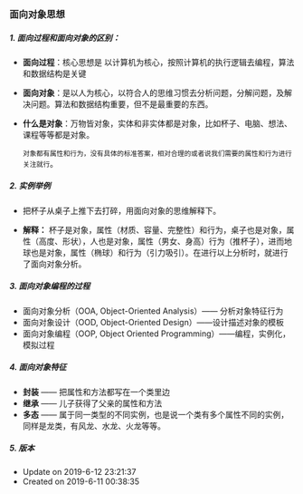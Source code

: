 ### 面向对象思想

#####  1. 面向过程和面向对象的区别：

* **面向过程**：核心思想是 以计算机为核心，按照计算机的执行逻辑去编程，算法和数据结构是关键

* **面向对象**：是以人为核心，以符合人的思维习惯去分析问题，分解问题，及解决问题。算法和数据结构重要，但不是最重要的东西。

* **什么是对象**：万物皆对象，实体和非实体都是对象，比如杯子、电脑、想法、课程等等都是对象。

  `对象都有属性和行为，没有具体的标准答案，相对合理的或者说我们需要的属性和行为进行关注就行`。

##### 2.  实例举例

* 把杯子从桌子上推下去打碎，用面向对象的思维解释下。

* **解释：** 杯子是对象，属性（材质、容量、完整性）和行为，桌子也是对象，属性（高度、形状），人也是对象，属性（男女、身高）行为（推杯子），进而地球也是对象，属性（椭球）和行为（引力吸引）。在进行以上分析时，就进行了面向对象分析。

##### 3. 面向对象编程的过程

* 面向对象分析（OOA, Object-Oriented Analysis）—— 分析对象特征行为
* 面向对象设计（OOD, Object-Oriented Design）——设计描述对象的模板
* 面向对象编程（OOP, Object Oriented Programming）——编程，实例化，模拟过程

##### 4. 面向对象特征

* **封装** —— 把属性和方法都写在一个类里边
* **继承** —— 儿子获得了父亲的属性和方法
* **多态** —— 属于同一类型的不同实例，也是说一个类有多个属性不同的实例，同样是龙类，有风龙、水龙、火龙等等。

##### 5. 版本

* Update on 2019-6-12 23:21:37
* Created on 2019-6-11 00:38:35
